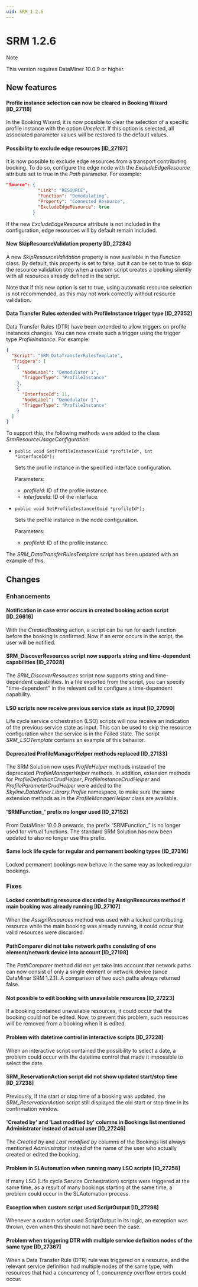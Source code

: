 ```yaml
---
uid: SRM_1.2.6
---
```


# SRM 1.2.6

> [!NOTE]
> This version requires DataMiner 10.0.9 or higher.

## New features

#### Profile instance selection can now be cleared in Booking Wizard \[ID_27118\]

In the Booking Wizard, it is now possible to clear the selection of a specific profile instance with the option *Unselect*. If this option is selected, all associated parameter values will be restored to the default values.

#### Possibility to exclude edge resources \[ID_27197\]

It is now possible to exclude edge resources from a transport contributing booking. To do so, configure the edge node with the *ExcludeEdgeResource* attribute set to true in the *Path* parameter. For example:

```json
"Source": {
            "Link": "RESOURCE",
            "Function": "Demodulating",
            "Property": "Connected Resource",
            "ExcludeEdgeResource": true
          }
```

If the new *ExcludeEdgeResource* attribute is not included in the configuration, edge resources will by default remain included.

#### New SkipResourceValidation property \[ID_27284\]

A new *SkipResourceValidation* property is now available in the *Function* class. By default, this property is set to false, but it can be set to true to skip the resource validation step when a custom script creates a booking silently with all resources already defined in the script.

Note that if this new option is set to true, using automatic resource selection is not recommended, as this may not work correctly without resource validation.

#### Data Transfer Rules extended with ProfileInstance trigger type \[ID_27352\]

Data Transfer Rules (DTR) have been extended to allow triggers on profile instances changes. You can now create such a trigger using the trigger type *ProfileInstance*. For example:

```json
{
  "Script": "SRM_DataTransferRulesTemplate",
  "Triggers": [
    {
      "NodeLabel": "Demodulator 1",
      "TriggerType": "ProfileInstance"
    },
    {
      "InterfaceId": 11,
      "NodeLabel": "Demodulator 1",
      "TriggerType": "ProfileInstance"
    }
  ]
}
```

To support this, the following methods were added to the class *SrmResourceUsageConfiguration*:

- `public void SetProfileInstance(Guid *profileId*, int *interfaceId*);`

  Sets the profile instance in the specified interface configuration.

  Parameters:

  - *profileId*: ID of the profile instance.
  - *interfaceId*: ID of the interface.

- `public void SetProfileInstance(Guid *profileId*);`

  Sets the profile instance in the node configuration.

  Parameters:

  - *profileId*: ID of the profile instance.

The *SRM_DataTransferRulesTemplate* script has been updated with an example of this.

## Changes

### Enhancements

#### Notification in case error occurs in created booking action script \[ID_26616\]

With the *CreatedBooking* action, a script can be run for each function before the booking is confirmed. Now if an error occurs in the script, the user will be notified.

#### SRM_DiscoverResources script now supports string and time-dependent capabilities \[ID_27028\]

The *SRM_DiscoverResources* script now supports string and time-dependent capabilities. In a file exported from the script, you can specify "time-dependent" in the relevant cell to configure a time-dependent capability.

#### LSO scripts now receive previous service state as input \[ID_27090\]

Life cycle service orchestration (LSO) scripts will now receive an indication of the previous service state as input. This can be used to skip the resource configuration when the service is in the Failed state. The script *SRM_LSOTemplate* contains an example of this behavior.

#### Deprecated ProfileManagerHelper methods replaced \[ID_27133\]

The SRM Solution now uses *ProfileHelper* methods instead of the deprecated *ProfileManagerHelper* methods. In addition, extension methods for *ProfileDefinitionCrudHelper*, *ProfileInstanceCrudHelper* and *ProfileParameterCrudHelper* were added to the *Skyline.DataMiner.Library.Profile* namespace, to make sure the same extension methods as in the *ProfileManagerHelper* class are available.

#### 'SRMFunction\_' prefix no longer used \[ID_27152\]

From DataMiner 10.0.9 onwards, the prefix “SRMFunction\_” is no longer used for virtual functions. The standard SRM Solution has now been updated to also no longer use this prefix.

#### Same lock life cycle for regular and permanent booking types \[ID_27316\]

Locked permanent bookings now behave in the same way as locked regular bookings.

### Fixes

#### Locked contributing resource discarded by AssignResources method if main booking was already running \[ID_27107\]

When the *AssignResources* method was used with a locked contributing resource while the main booking was already running, it could occur that valid resources were discarded.

#### PathComparer did not take network paths consisting of one element/network device into account \[ID_27198\]

The *PathComparer* method did not yet take into account that network paths can now consist of only a single element or network device (since DataMiner SRM 1.2.1). A comparison of two such paths always returned false.

#### Not possible to edit booking with unavailable resources \[ID_27223\]

If a booking contained unavailable resources, it could occur that the booking could not be edited. Now, to prevent this problem, such resources will be removed from a booking when it is edited.

#### Problem with datetime control in interactive scripts \[ID_27228\]

When an interactive script contained the possibility to select a date, a problem could occur with the datetime control that made it impossible to select the date.

#### SRM_ReservationAction script did not show updated start/stop time \[ID_27238\]

Previously, if the start or stop time of a booking was updated, the *SRM_ReservationAction* script still displayed the old start or stop time in its confirmation window.

#### 'Created by' and 'Last modified by' columns in Bookings list mentioned Administrator instead of actual user \[ID_27246\]

The *Created by* and *Last modified by* columns of the Bookings list always mentioned *Administrator* instead of the name of the user who actually created or edited the booking.

#### Problem in SLAutomation when running many LSO scripts \[ID_27258\]

If many LSO (Life cycle Service Orchestration) scripts were triggered at the same time, as a result of many bookings starting at the same time, a problem could occur in the SLAutomation process.

#### Exception when custom script used ScriptOutput \[ID_27298\]

Whenever a custom script used ScriptOutput in its logic, an exception was thrown, even when this should not have been the case.

#### Problem when triggering DTR with multiple service definition nodes of the same type \[ID_27367\]

When a Data Transfer Rule (DTR) rule was triggered on a resource, and the relevant service definition had multiple nodes of the same type, with resources that had a concurrency of 1, concurrency overflow errors could occur.
